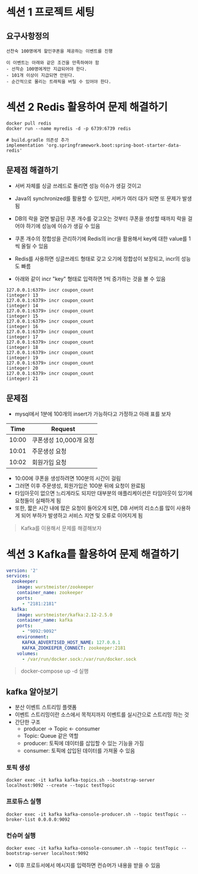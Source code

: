 # 섹션 1 프로젝트 세팅

## 요구사항정의

```text
선찬숙 100명에게 할인쿠폰을 제공하는 이벤트를 진행

이 이벤트는 아래와 같은 조건을 만족하여야 함
- 선착순 100명에게만 지급되어야 한다.
- 101개 이상이 지급되면 안된다.
- 순간적으로 몰리는 트래픽을 버틸 수 있어야 한다.
```

# 섹션 2 Redis 활용하여 문제 해결하기

```shell
docker pull redis
docker run --name myredis -d -p 6739:6739 redis

# build.gradle 의존성 추가
implementation 'org.springframework.boot:spring-boot-starter-data-redis'
```

## 문제점 해결하기

- 서버 자체를 싱글 쓰레드로 돌리면 성능 이슈가 생길 것이고
- Java의 synchronized를 활용할 수 있지만, 서버가 여러 대가 되면 또 문제가 발생됨
- DB의 락을 걸면 발급된 쿠폰 개수를 갖고오는 것부터 쿠폰을 생성할 때까지 락을 걸어야 하기에 성능에 이슈가 생길 수 있음
 
- 쿠폰 개수의 정합성을 관리하기에 Redis의 incr을 활용해서 key에 대한 value를 1씩 올릴 수 있음
- Redis를 사용하면 싱글쓰레드 형태로 갖고 오기에 정합성이 보장되고, incr의 성능도 빠름

- 아래와 같이 incr "key" 형태로 입력하면 1씩 증가하는 것을 볼 수 있음

```shell
127.0.0.1:6379> incr coupon_count
(integer) 13
127.0.0.1:6379> incr coupon_count
(integer) 14
127.0.0.1:6379> incr coupon_count
(integer) 15
127.0.0.1:6379> incr coupon_count
(integer) 16
127.0.0.1:6379> incr coupon_count
(integer) 17
127.0.0.1:6379> incr coupon_count
(integer) 18
127.0.0.1:6379> incr coupon_count
(integer) 19
127.0.0.1:6379> incr coupon_count
(integer) 20
127.0.0.1:6379> incr coupon_count
(integer) 21
```

## 문제점

- mysql에서 1분에 100개의 insert가 가능하다고 가정하고 아래 표를 보자

|Time| Request         |
|----|-----------------|
|10:00| 쿠폰생성 10,000개 요청 |
|10:01| 주문생성 요청         |
|10:02| 회원가입 요청         |

- 10:00에 쿠폰을 생성하려면 100분의 시간이 걸림
- 그러면 이후 주문생성, 회원가입은 100분 뒤에 요청이 완료됨
- 타임아웃이 없으면 느리게라도 되지만 대부분의 애플리케이션은 타임아웃이 있기에 요청들이 실패하게 됨
- 또한, 짧은 시간 내에 많은 요청이 들어오게 되면, DB 서버의 리소스를 많이 사용하게 되어 부하가 발생하고 서비스 지연 및 오류로 이어지게 됨

> Kafka를 이용해서 문제를 해결해보자

# 섹션 3 Kafka를 활용하여 문제 해결하기

```yaml
version: '2'
services:
  zookeeper:
    image: wurstmeister/zookeeper
    container_name: zookeeper
    ports:
      - "2181:2181"
  kafka:
    image: wurstmeister/kafka:2.12-2.5.0
    container_name: kafka
    ports:
      - "9092:9092"
    environment:
      KAFKA_ADVERTISED_HOST_NAME: 127.0.0.1
      KAFKA_ZOOKEEPER_CONNECT: zookeeper:2181
    volumes:
      - /var/run/docker.sock:/var/run/docker.sock
```

> docker-compose up -d 실행

## kafka 알아보기

- 분산 이벤트 스트리밍 플랫폼
- 이벤트 스트리밍이란 소스에서 목적지까지 이벤트를 실시간으로 스트리밍 하는 것
- 간단한 구조
  - producer -> Topic <- consumer
  - Topic: Queue 같은 역할
  - producer: 토픽에 데이터를 삽입할 수 있는 기능을 가짐
  - consumer: 토픽에 삽입된 데이터를 가져올 수 있음

### 토픽 생성

```shell
docker exec -it kafka kafka-topics.sh --bootstrap-server localhost:9092 --create --topic testTopic
```

### 프로듀스 실행

```shell
docker exec -it kafka kafka-console-producer.sh --topic testTopic --broker-list 0.0.0.0:9092
```

### 컨슈머 실행

```shell
docker exec -it kafka kafka-console-consumer.sh --topic testTopic --bootstrap-server localhost:9092
```

- 이후 프로듀서에서 메시지를 입력하면 컨슈머가 내용을 받을 수 있음
